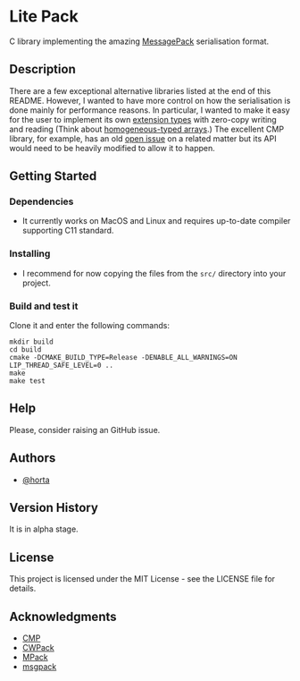# Lite Pack

C library implementing the amazing [MessagePack](https://msgpack.org) serialisation format.

## Description

There are a few exceptional alternative libraries listed at the end of this README.
However, I wanted to have more control on how the serialisation is done mainly
for performance reasons.
In particular, I wanted to make it easy for the user to implement
its own [extension types](https://github.com/msgpack/msgpack/blob/master/spec.md#extension-types)
with zero-copy writing and reading
(Think about [homogeneous-typed arrays](https://github.com/msgpack/msgpack/pull/267).)
The excellent CMP library, for example, has an old [open issue](https://github.com/camgunz/cmp/issues/29)
on a related matter but its API would need to be heavily modified to allow it to happen.

## Getting Started

### Dependencies

- It currently works on MacOS and Linux and requires up-to-date compiler supporting C11 standard.

### Installing

- I recommend for now copying the files from the `src/` directory into your project.

### Build and test it

Clone it and enter the following commands:

```
mkdir build
cd build
cmake -DCMAKE_BUILD_TYPE=Release -DENABLE_ALL_WARNINGS=ON LIP_THREAD_SAFE_LEVEL=0 ..
make
make test
```

## Help

Please, consider raising an GitHub issue.

## Authors

- [@horta](https://github.com/horta)

## Version History

It is in alpha stage.

## License

This project is licensed under the MIT License - see the LICENSE file for details.

## Acknowledgments

- [CMP](https://github.com/camgunz/cmp)
- [CWPack](https://github.com/clwi/CWPack)
- [MPack](https://github.com/ludocode/mpack)
- [msgpack](https://github.com/msgpack/msgpack-c)
